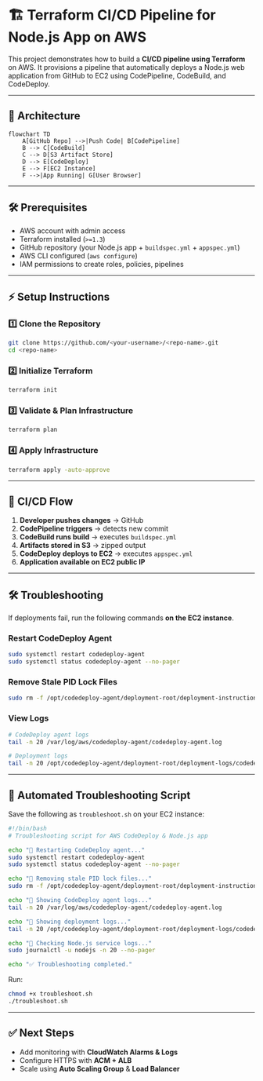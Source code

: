 # 🏗️ Terraform CI/CD Pipeline for Node.js App on AWS

This project demonstrates how to build a **CI/CD pipeline using Terraform** on AWS. It provisions a pipeline that automatically deploys a Node.js web application from GitHub to EC2 using CodePipeline, CodeBuild, and CodeDeploy.  

---

## 📐 Architecture

```mermaid
flowchart TD
    A[GitHub Repo] -->|Push Code| B[CodePipeline]
    B --> C[CodeBuild]
    C --> D[S3 Artifact Store]
    D --> E[CodeDeploy]
    E --> F[EC2 Instance]
    F -->|App Running| G[User Browser]
```

---

## 🛠 Prerequisites

- AWS account with admin access  
- Terraform installed (`>=1.3`)  
- GitHub repository (your Node.js app + `buildspec.yml` + `appspec.yml`)  
- AWS CLI configured (`aws configure`)  
- IAM permissions to create roles, policies, pipelines  

---

## ⚡ Setup Instructions

### 1️⃣ Clone the Repository
```bash
git clone https://github.com/<your-username>/<repo-name>.git
cd <repo-name>
```

### 2️⃣ Initialize Terraform
```bash
terraform init
```

### 3️⃣ Validate & Plan Infrastructure
```bash
terraform plan
```

### 4️⃣ Apply Infrastructure
```bash
terraform apply -auto-approve
```

---

## 🔄 CI/CD Flow

1. **Developer pushes changes** → GitHub  
2. **CodePipeline triggers** → detects new commit  
3. **CodeBuild runs build** → executes `buildspec.yml`  
4. **Artifacts stored in S3** → zipped output  
5. **CodeDeploy deploys to EC2** → executes `appspec.yml`  
6. **Application available on EC2 public IP**  

---

## 🛠 Troubleshooting

If deployments fail, run the following commands **on the EC2 instance**.

### Restart CodeDeploy Agent
```bash
sudo systemctl restart codedeploy-agent
sudo systemctl status codedeploy-agent --no-pager
```

### Remove Stale PID Lock Files
```bash
sudo rm -f /opt/codedeploy-agent/deployment-root/deployment-instructions/*_pid.lock
```

### View Logs
```bash
# CodeDeploy agent logs
tail -n 20 /var/log/aws/codedeploy-agent/codedeploy-agent.log

# Deployment logs
tail -n 20 /opt/codedeploy-agent/deployment-root/deployment-logs/codedeploy-agent-deployments.log
```

---

## 🔧 Automated Troubleshooting Script

Save the following as `troubleshoot.sh` on your EC2 instance:

```bash
#!/bin/bash
# Troubleshooting script for AWS CodeDeploy & Node.js app

echo "🔄 Restarting CodeDeploy agent..."
sudo systemctl restart codedeploy-agent
sudo systemctl status codedeploy-agent --no-pager

echo "🧹 Removing stale PID lock files..."
sudo rm -f /opt/codedeploy-agent/deployment-root/deployment-instructions/*_pid.lock

echo "📜 Showing CodeDeploy agent logs..."
tail -n 20 /var/log/aws/codedeploy-agent/codedeploy-agent.log

echo "📜 Showing deployment logs..."
tail -n 20 /opt/codedeploy-agent/deployment-root/deployment-logs/codedeploy-agent-deployments.log

echo "📜 Checking Node.js service logs..."
sudo journalctl -u nodejs -n 20 --no-pager

echo "✅ Troubleshooting completed."
```

Run:
```bash
chmod +x troubleshoot.sh
./troubleshoot.sh
```

---

## ✅ Next Steps
- Add monitoring with **CloudWatch Alarms & Logs**  
- Configure HTTPS with **ACM + ALB**  
- Scale using **Auto Scaling Group** & **Load Balancer**  



